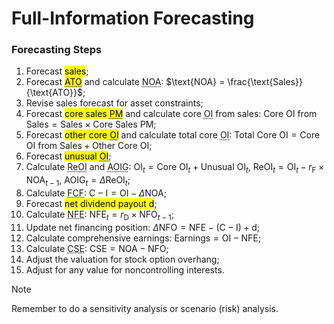 # Full-Information Forecasting

### Forecasting Steps
1. Forecast <mark>sales</mark>;
2. Forecast <mark><abbr title='Assets Turnover'>ATO</abbr></mark> and calculate <abbr title='Net Operating Assets'>NOA</abbr>: $\text{NOA} = \frac{\text{Sales}}{\text{ATO}}$;
3. Revise sales forecast for asset constraints;
4. Forecast <mark>core sales <abbr title='Profit Margin'>PM</abbr></mark> and calculate core <abbr title='Operating Income'>OI</abbr> from sales: $\text{Core OI from Sales} = \text{Sales}\times \text{Core Sales PM}$;
5. Forecast <mark>other core <abbr title='Operating Income'>OI</abbr></mark> and calculate total core <abbr title='Operating Income'>OI</abbr>: $\text{Total Core OI} = \text{Core OI from Sales} + \text{Other Core OI}$;
6. Forecast <mark>unusual <abbr title='Operating Income'>OI</abbr></mark>;
7. Calculate <abbr title='Residual Operating Income'>ReOI</abbr> and <abbr title='Abnormal Operating Income Growth'>AOIG</abbr>: $\text{OI}_t = \text{Core OI}_t + \text{Unusual OI}_t$, $\text{ReOI}_t = \text{OI}_t - r_{\text{F}}\times \text{NOA}_{t-1}$, $\text{AOIG}_t = \Delta \text{ReOI}_t$;
8. Calculate <abbr title='Free Cash Flow'>FCF</abbr>: $\text{C} - \text{I} = \text{OI} - \Delta \text{NOA}$;
9. Forecast <mark>net dividend payout $\text{d}$</mark>;
10. Calculate <abbr title='Net Financial Expenses'>NFE</abbr>: $\text{NFE}_t = r_{\text{D}}\times \text{NFO}_{t-1}$;
11. Update net financing position: $\Delta \text{NFO} = \text{NFE} - (\text{C}-\text{I}) + \text{d}$;
12. Calculate comprehensive earnings: $\text{Earnings} = \text{OI} - \text{NFE}$;
13. Calculate <abbr title="Common Stockholders' Equity">CSE</abbr>: $\text{CSE} = \text{NOA} - \text{NFO}$;
14. Adjust the valuation for stock option overhang;
15. Adjust for any value for noncontrolling interests.

> [!NOTE]
> Remember to do a sensitivity analysis or scenario (risk) analysis.